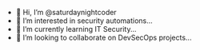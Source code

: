 - 👋 Hi, I’m @saturdaynightcoder
- 👀 I’m interested in security automations...
- 🌱 I’m currently learning IT Security...
- 💞️ I’m looking to collaborate on DevSecOps projects...


<!---
saturdaynightcoder/saturdaynightcoder is a ✨ special ✨ repository because its `README.md` (this file) appears on your GitHub profile.
You can click the Preview link to take a look at your changes.
--->
